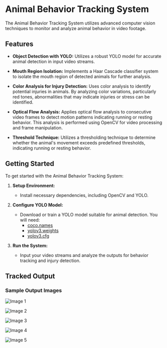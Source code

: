 # Animal Behavior Tracking System

The Animal Behavior Tracking System utilizes advanced computer vision techniques to monitor and analyze animal behavior in video footage.

## Features

- **Object Detection with YOLO:** Utilizes a robust YOLO model for accurate animal detection in input video streams.
  
- **Mouth Region Isolation:** Implements a Haar Cascade classifier system to isolate the mouth region of detected animals for further analysis.
  
- **Color Analysis for Injury Detection:** Uses color analysis to identify potential injuries in animals. By analyzing color variations, particularly red tones, abnormalities that may indicate injuries or stress can be identified.
  
- **Optical Flow Analysis:** Applies optical flow analysis to consecutive video frames to detect motion patterns indicating running or resting behavior. This analysis is performed using OpenCV for video processing and frame manipulation.
  
- **Threshold Technique:** Utilizes a thresholding technique to determine whether the animal's movement exceeds predefined thresholds, indicating running or resting behavior.

## Getting Started

To get started with the Animal Behavior Tracking System:

1. **Setup Environment:**
   - Install necessary dependencies, including OpenCV and YOLO.

2. **Configure YOLO Model:**
   - Download or train a YOLO model suitable for animal detection. You will need:
     - [coco.names](https://github.com/pjreddie/darknet/blob/master/data/coco.names)
     - [yolov3.weights](https://pjreddie.com/media/files/yolov3.weights)
     - [yolov3.cfg](https://github.com/pjreddie/darknet/blob/master/cfg/yolov3.cfg)

3. **Run the System:**
   - Input your video streams and analyze the outputs for behavior tracking and injury detection.

## Tracked Output

### Sample Output Images

![Image 1](https://github.com/Harshitaa-G-A/Animal-Behavior-Tracking-System/assets/146211436/a2f413c5-2c93-4936-ab8b-8fea3ee1fdab)

![Image 2](https://github.com/Harshitaa-G-A/Animal-Behavior-Tracking-System/assets/146211436/563a1471-eeed-4bbb-ae30-0da0d905e6e6)

![Image 3](https://github.com/Harshitaa-G-A/Animal-Behavior-Tracking-System/assets/146211436/62912382-bd31-4946-b664-68105ae15acc)

![Image 4](https://github.com/Harshitaa-G-A/Animal-Behavior-Tracking-System/assets/146211436/6f281562-99f2-45ec-a73b-b32f57972c88)

![Image 5](https://github.com/Harshitaa-G-A/Animal-Behavior-Tracking-System/assets/146211436/2549033e-22e3-4db4-92f4-fe63fce58035)
